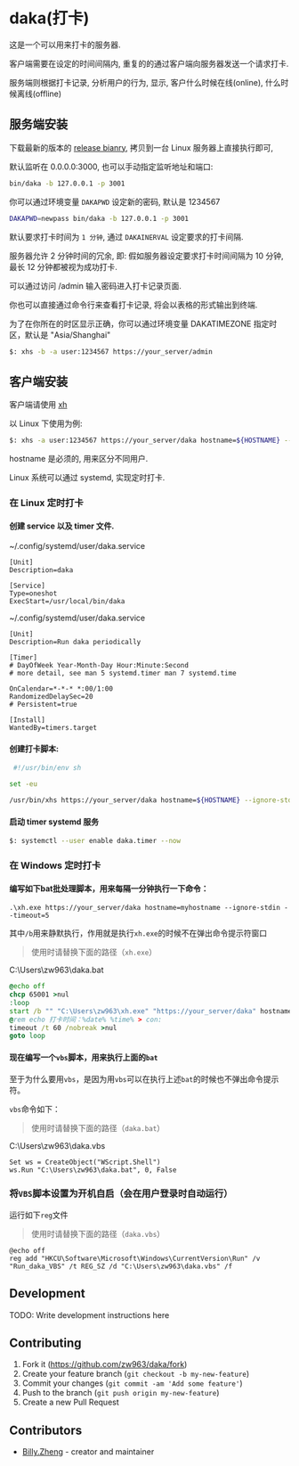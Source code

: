 # daka(打卡)

这是一个可以用来打卡的服务器. 

客户端需要在设定的时间间隔内, 重复的的通过客户端向服务器发送一个请求打卡.

服务端则根据打卡记录, 分析用户的行为, 显示, 客户什么时候在线(online), 什么时候离线(offline)

## 服务端安装

下载最新的版本的 [release bianry](https://github.com/crystal-china/daka/releases), 拷贝到一台 Linux 服务器上直接执行即可, 

默认监听在 0.0.0.0:3000, 也可以手动指定监听地址和端口:

```sh
bin/daka -b 127.0.0.1 -p 3001
```

你可以通过环境变量 `DAKAPWD` 设定新的密码, 默认是 1234567

```sh
DAKAPWD=newpass bin/daka -b 127.0.0.1 -p 3001
```


默认要求打卡时间为 `1 分钟`, 通过 `DAKAINERVAL` 设定要求的打卡间隔.

服务器允许 2 分钟时间的冗余, 即: 假如服务器设定要求打卡时间间隔为 10 分钟, 最长 12 分钟都被视为成功打卡.

可以通过访问 /admin 输入密码进入打卡记录页面.

你也可以直接通过命令行来查看打卡记录, 将会以表格的形式输出到终端.

为了在你所在的时区显示正确，你可以通过环境变量 DAKATIMEZONE 指定时区，默认是 "Asia/Shanghai"

 ```sh
 $: xhs -b -a user:1234567 https://your_server/admin
 ```

## 客户端安装

客户端请使用 [xh](https://github.com/ducaale/xh)

以 Linux 下使用为例:

```sh
$: xhs -a user:1234567 https://your_server/daka hostname=${HOSTNAME} --ignore-stdin
```

hostname 是必须的, 用来区分不同用户.

Linux 系统可以通过 systemd, 实现定时打卡.

### 在 Linux 定时打卡

#### 创建 service 以及 timer 文件.

 ~/.config/systemd/user/daka.service

 ```systemd
 [Unit]
 Description=daka

 [Service]
 Type=oneshot
 ExecStart=/usr/local/bin/daka
 ```

 ~/.config/systemd/user/daka.service

 ```systemd
 [Unit]
 Description=Run daka periodically

 [Timer]
 # DayOfWeek Year-Month-Day Hour:Minute:Second
 # more detail, see man 5 systemd.timer man 7 systemd.time

 OnCalendar=*-*-* *:00/1:00
 RandomizedDelaySec=20
 # Persistent=true

 [Install]
 WantedBy=timers.target
 ```
 
 #### 创建打卡脚本:
 
```sh
 #!/usr/bin/env sh

set -eu

/usr/bin/xhs https://your_server/daka hostname=${HOSTNAME} --ignore-stdin --timeout=10
``` 

#### 启动 timer systemd 服务

```sh
$: systemctl --user enable daka.timer --now
```

### 在 Windows 定时打卡

#### 编写如下bat批处理脚本，用来每隔一分钟执行一下命令：

`.\xh.exe https://your_server/daka hostname=myhostname --ignore-stdin --timeout=5`

其中`/b`用来静默执行，作用就是执行`xh.exe`的时候不在弹出命令提示符窗口

> 使用时请替换下面的路径（`xh.exe`）

C:\Users\zw963\daka.bat

```bat
@echo off
chcp 65001 >nul
:loop
start /b "" "C:\Users\zw963\xh.exe" "https://your_server/daka" hostname=myhostname --ignore-stdin --timeout=5 >nul 2>&1
@rem echo 打卡时间：%date% %time% > con:
timeout /t 60 /nobreak >nul
goto loop
```

#### 现在编写一个`vbs`脚本，用来执行上面的`bat`

至于为什么要用`vbs`，是因为用`vbs`可以在执行上述`bat`的时候也不弹出命令提示符。

`vbs`命令如下：

> 使用时请替换下面的路径（`daka.bat`）

C:\Users\zw963\daka.vbs

```vbscript
Set ws = CreateObject("WScript.Shell")
ws.Run "C:\Users\zw963\daka.bat", 0, False
```

### 将`VBS`脚本设置为开机自启（会在用户登录时自动运行）

运行如下`reg`文件

> 使用时请替换下面的路径（`daka.vbs`）

```
@echo off
reg add "HKCU\Software\Microsoft\Windows\CurrentVersion\Run" /v "Run_daka_VBS" /t REG_SZ /d "C:\Users\zw963\daka.vbs" /f
```

## Development

TODO: Write development instructions here

## Contributing

1. Fork it (<https://github.com/zw963/daka/fork>)
2. Create your feature branch (`git checkout -b my-new-feature`)
3. Commit your changes (`git commit -am 'Add some feature'`)
4. Push to the branch (`git push origin my-new-feature`)
5. Create a new Pull Request

## Contributors

- [Billy.Zheng](https://github.com/zw963) - creator and maintainer

